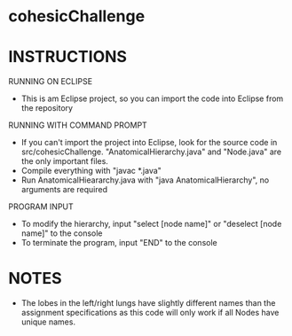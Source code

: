 # cohesicChallenge

# INSTRUCTIONS
RUNNING ON ECLIPSE
- This is am Eclipse project, so you can import the code into Eclipse from the repository

RUNNING WITH COMMAND PROMPT
- If you can't import the project into Eclipse, look for the source code in src/cohesicChallenge.  "AnatomicalHierarchy.java" and "Node.java" are the only important files.
- Compile everything with "javac *.java"
- Run AnatomicalHieararchy.java with "java AnatomicalHierarchy", no arguments are required

PROGRAM INPUT
- To modify the hierarchy, input "select [node name]" or "deselect [node name]" to the console
- To terminate the program, input "END" to the console

# NOTES
- The lobes in the left/right lungs have slightly different names than the assignment specifications as this code will only work if all Nodes have unique names.
